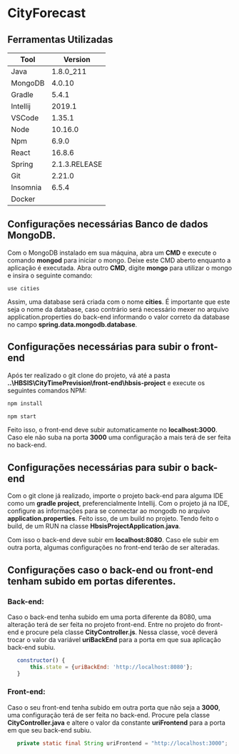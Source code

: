# CityForecast

## Ferramentas Utilizadas

| Tool                                             | Version             | 
|--------------------------------------------------|---------------------|
| Java                                             | 1.8.0_211           | 
| MongoDB                                          | 4.0.10              |
| Gradle                                           | 5.4.1               |
| Intellij                                         | 2019.1              |
| VSCode                                           | 1.35.1              |
| Node                                             | 10.16.0             |
| Npm                                              | 6.9.0               |
| React                                            | 16.8.6              |
| Spring                                           | 2.1.3.RELEASE       |
| Git                                              | 2.21.0              |
| Insomnia                                         | 6.5.4               |
| Docker                                           |                     |
          

## Configurações necessárias Banco de dados MongoDB.

Com o MongoDB instalado em sua máquina, abra um **CMD** e execute o comando **mongod** para iniciar o mongo. Deixe este CMD aberto enquanto a aplicação é executada.
Abra outro **CMD**, digite **mongo** para utilizar o mongo e insira o seguinte comando:
 ```mongodb
 use cities
 ```
 Assim, uma database será criada com o nome **cities**. É importante que este seja o nome da database, caso contrário será necessário mexer no arquivo application.properties do back-end informando o valor correto da database no campo **spring.data.mongodb.database**.

## Configurações necessárias para subir o front-end

Após ter realizado o git clone do projeto, vá até a pasta **..\HBSIS\CityTimePrevision\front-end\hbsis-project** e execute os seguintes comandos NPM: 

 ```bash
 npm install
 ```
 
  ```bash
 npm start
 ```
 
 Feito isso, o front-end deve subir automaticamente no **localhost:3000**. Caso ele não suba na porta **3000** uma configuração a mais terá de ser feita no back-end.

## Configurações necessárias para subir o back-end

Com o git clone já realizado, importe o projeto back-end para alguma IDE como um **gradle project**, preferencialmente Intellij. Com o projeto já na IDE, configure as informações para se connectar ao mongodb no arquivo **application.properties**. Feito isso, de um build no projeto. Tendo feito o build, de um RUN na classe **HbsisProjectApplication.java**.

Com isso o back-end deve subir em **localhost:8080**. Caso ele subir em outra porta, algumas configurações no front-end terão de ser alteradas.

## Configurações caso o back-end ou front-end tenham subido em portas diferentes.

### Back-end:

Caso o back-end tenha subido em uma porta diferente da 8080, uma alteração terá de ser feita no projeto front-end.
Entre no projeto do front-end e procure pela classe **CityController.js**. Nessa classe,  você deverá trocar o valor da variável **uriBackEnd** para a porta em que sua aplicação back-end subiu.
 ```javascript
    constructor() {
        this.state = {uriBackEnd: 'http://localhost:8080'};
    }
 ```

### Front-end:

Caso o seu front-end tenha subido em outra porta que não seja a **3000**, uma configuração terá de ser feita no back-end.
Procure pela classe **CityController.java** e altere o valor da constante **uriFrontend** para a porta em que seu back-end subiu.
 ```java
    private static final String uriFrontend = "http://localhost:3000";
 ```
